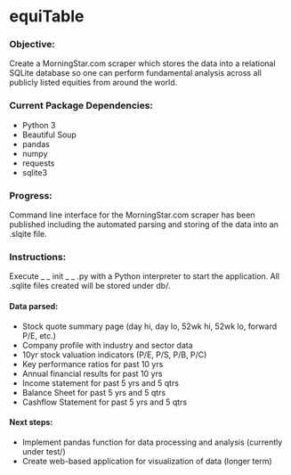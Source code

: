 # equiTable


### Objective:
Create a MorningStar.com scraper which stores the data into a relational SQLite database so one can perform fundamental analysis across all publicly listed equities from around the world.


### Current Package Dependencies:
- Python 3
- Beautiful Soup
- pandas
- numpy
- requests
- sqlite3


### Progress:
Command line interface for the MorningStar.com scraper has been published including the automated parsing and storing of the data into an .slqite file.


### Instructions:
Execute _ _ init _ _ .py with a Python interpreter to start the application. All .sqlite files created will be stored under db/.


#### Data parsed:
- Stock quote summary page (day hi, day lo, 52wk hi, 52wk lo, forward P/E, etc.)
- Company profile with industry and sector data
- 10yr stock valuation indicators (P/E, P/S, P/B, P/C)
- Key performance ratios for past 10 yrs
- Annual financial results for past 10 yrs
- Income statement for past 5 yrs and 5 qtrs
- Balance Sheet for past 5 yrs and 5 qtrs
- Cashflow Statement for past 5 yrs and 5 qtrs


#### Next steps:
- Implement pandas function for data processing and analysis (currently under test/)
- Create web-based application for visualization of data (longer term)
